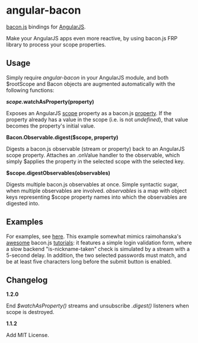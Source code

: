 angular-bacon
=============

[bacon.js](https://github.com/raimohanska/bacon.js) bindings for [AngularJS](https://github.com/angular/angular.js).

Make your AngularJS apps even more reactive, by using bacon.js FRP library to process your scope properties.

Usage
-----

Simply require *angular-bacon* in your AngularJS module, and both $rootScope and Bacon objects are augmented automatically with the following functions:

**$scope.$watchAsProperty(property)**

Exposes an AngularJS [scope](http://docs.angularjs.org/api/ng.$rootScope.Scope) property as a bacon.js [property](https://github.com/raimohanska/bacon.js#property). If the property already has a value in the scope (i.e. is not _undefined_), that value becomes the property's initial value.

**Bacon.Observable.digest($scope, property)**

Digests a bacon.js observable (stream or property) back to an AngularJS scope property. Attaches an .onValue handler to the observable, which simply $applies the property in the selected scope with the selected key.

**$scope.digestObservables(observables)**

Digests multiple bacon.js observables at once. Simple syntactic sugar, when multiple observables are involved. _observables_ is a map with object keys representing $scope property names into which the observables are digested into.

Examples
--------

For examples, see [here](examples/form-validation.js). This example somewhat mimics raimohanska's [awesome](http://nullzzz.blogspot.fi/2012/11/baconjs-tutorial-part-ii-get-started.html) bacon.js [tutorials](http://nullzzz.blogspot.fi/2012/12/baconjs-tutorial-part-iii-ajax-and-stuff.html): it features a simple login validation form, where a slow backend "is-nickname-taken" check is simulated by a stream with a 5-second delay. In addition, the two selected passwords must match, and be at least five characters long before the submit button is enabled.

Changelog
---------

**1.2.0**

End _$watchAsProperty()_ streams and unsubscribe _.digest()_ listeners when scope is destroyed.

**1.1.2**

Add MIT License.